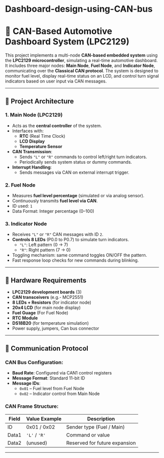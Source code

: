 # Dashboard-design-using-CAN-bus

# 🚗 CAN-Based Automotive Dashboard System (LPC2129)

This project implements a multi-node **CAN-based embedded system** using the **LPC2129 microcontroller**, simulating a real-time automotive dashboard. It includes three major nodes: **Main Node**, **Fuel Node**, and **Indicator Node**, communicating over the **Classical CAN protocol**. The system is designed to monitor fuel level, display real-time status on an LCD, and control turn signal indicators based on user input via CAN messages.

---

## 🧠 Project Architecture

### 1. **Main Node (LPC2129)**
- Acts as the **central controller** of the system.
- Interfaces with:
  - **RTC** (Real Time Clock)
  - **LCD Display**
  - **Temperature Sensor**
- **CAN Transmission**:
  - Sends `"L"` or `"R"` commands to control left/right turn indicators.
  - Periodically sends system status or dummy commands.
- **Interrupt Handling**:
  - Sends messages via CAN on external interrupt trigger.

### 2. **Fuel Node**
- Measures **fuel level percentage** (simulated or via analog sensor).
- Continuously transmits **fuel level via CAN**.
- ID used: `1`
- Data Format: Integer percentage (0–100)

### 3. **Indicator Node**
- Receives `"L"` or `"R"` CAN messages with ID `2`.
- **Controls 8 LEDs** (P0.0 to P0.7) to simulate turn indicators.
  - `"L"`: Left pattern (0 → 7)
  - `"R"`: Right pattern (7 → 0)
- Toggling mechanism: same command toggles ON/OFF the pattern.
- Fast response loop checks for new commands during blinking.

---

## 🔧 Hardware Requirements

- **LPC2129 development boards** (3)
- **CAN transceivers** (e.g.- MCP2551)
- **8 LEDs + Resistors** (for indicator node)
- **20x4 LCD** (for main node display)
- **Fuel Guage** (For Fuel Node)
- **RTC Module** 
- **DS18B20** (for temperature simulation)
- Power supply, jumpers, Can bus connector

---

## 🔌 Communication Protocol

### CAN Bus Configuration:
- **Baud Rate**: Configured via CAN1 control registers
- **Message Format**: Standard 11-bit ID
- **Message IDs**:
  - `0x01` – Fuel level from Fuel Node
  - `0x02` – Indicator control from Main Node

### CAN Frame Structure:
| Field     | Value Example | Description                   |
|-----------|---------------|-------------------------------|
| ID        | 0x01 / 0x02   | Sender type (Fuel / Main)     |
| Data1     | `'L'` / `'R'` | Command or value              |
| Data2     | (unused)      | Reserved for future expansion |

---

